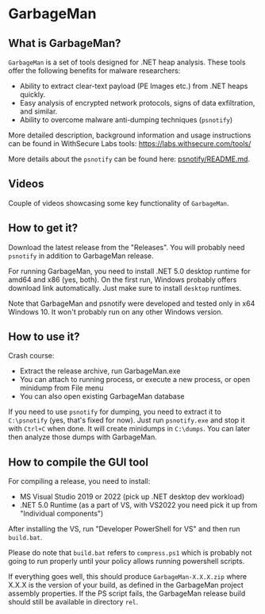 # GarbageMan

## What is GarbageMan?

`GarbageMan` is a set of tools designed for .NET heap analysis. These tools offer the following benefits for malware researchers: 

- Ability to extract clear-text payload (PE Images etc.) from .NET heaps quickly. 
- Easy analysis of encrypted network protocols, signs of data exfiltration, and similar. 
- Ability to overcome malware anti-dumping techniques (`psnotify`)


More detailed description, background information and usage instructions can be found in WithSecure Labs tools: https://labs.withsecure.com/tools/

More details about the `psnotify` can be found here: [psnotify/README.md](psnotify).


## Videos

Couple of videos showcasing some key functionality of `GarbageMan`.



## How to get it?

Download the latest release from the "Releases". You will probably need `psnotify` in addition to GarbageMan release.

For running GarbageMan, you need to install .NET 5.0 desktop runtime for amd64 and x86 (yes, both). On the first run, Windows probably offers download link automatically. Just make sure to install `desktop` runtimes.

Note that GarbageMan and psnotify were developed and tested only in x64 Windows 10. It won't probably run on any other Windows version.


## How to use it?

Crash course:

- Extract the release archive, run GarbageMan.exe
- You can attach to running process, or execute a new process, or open minidump from File menu
- You can also open existing GarbageMan database

If you need to use `psnotify` for dumping, you need to extract it to `C:\psnotify` (yes, that's fixed for now). Just run `psnotify.exe` and stop it with `Ctrl+C` when done. It will create minidumps in `C:\dumps`. You can later then analyze those dumps with GarbageMan.


## How to compile the GUI tool

For compiling a release, you need to install:

- MS Visual Studio 2019 or 2022 (pick up .NET desktop dev workload)
- .NET 5.0 Runtime (as a part of VS, with VS2022 you need pick it up from "Individual components")

After installing the VS, run "Developer PowerShell for VS" and then run `build.bat`.

Please do note that `build.bat` refers to `compress.ps1` which is probably not going to run properly until your policy allows running powershell scripts. 

If everything goes well, this should produce `GarbageMan-X.X.X.zip` where X.X.X is the version of your build, as defined in the GarbageMan project assembly properties. If the PS script fails, the GarbageMan release build should still be available in directory `rel`.



